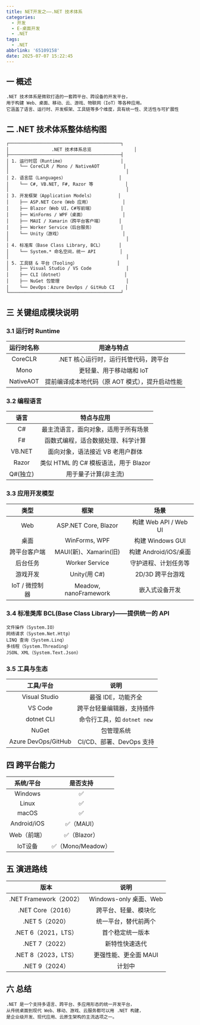 ```yaml
---
title: NET开发之——.NET 技术体系
categories:
  - 开发
  - E-桌面开发
  - .NET
tags:
  - .NET
abbrlink: '65109158'
date: 2025-07-07 15:22:45
---
```

## 一 概述

```
.NET 技术体系是微软打造的一套跨平台、跨设备的开发平台，
用于构建 Web、桌面、移动、云、游戏、物联网（IoT）等各种应用。
它涵盖了语言、运行时、开发框架、工具链等多个维度，具有统一性、灵活性与可扩展性
```

<!--more-->

## 二 .NET 技术体系整体结构图

```
┌──────────────────────────────────────────┐
│                .NET 技术体系总览                │
├──────────────────────────────────────────┤
│ 1. 运行时层（Runtime）                     │
│    └── CoreCLR / Mono / NativeAOT         │
│                                            │
│ 2. 语言层（Languages）                    │
│    └── C#, VB.NET, F#, Razor 等            │
│                                            │
│ 3. 开发框架（Application Models）         │
│    ├── ASP.NET Core（Web 应用）            │
│    ├── Blazor（Web UI，C#写前端）          │
│    ├── WinForms / WPF（桌面）              │
│    ├── MAUI / Xamarin（跨平台客户端）      │
│    ├── Worker Service（后台服务）          │
│    └── Unity（游戏）                       │
│                                            │
│ 4. 标准库（Base Class Library, BCL）      │
│    └── System.* 命名空间，统一 API         │
│                                            │
│ 5. 工具链 & 平台（Tooling）               │
│    ├── Visual Studio / VS Code             │
│    ├── CLI（dotnet）                       │
│    ├── NuGet 包管理                         │
│    └── DevOps：Azure DevOps / GitHub CI    │
└──────────────────────────────────────────┘

```

## 三 关键组成模块说明

### 3.1 运行时 Runtime

| 运行时名称 |                   用途与特点                    |
| :--------: | :---------------------------------------------: |
|  CoreCLR   |      .NET 核心运行时，运行托管代码，跨平台      |
|    Mono    |            更轻量、用于移动端和 IoT             |
| NativeAOT  | 提前编译成本地代码（原 AOT 模式），提升启动性能 |

### 3.2 编程语言

|   语言   |              特点与应用               |
| :------: | :-----------------------------------: |
|    C#    | 最主流语言，面向对象，适用于所有场景  |
|    F#    |  函数式编程，适合数据处理、科学计算   |
|  VB.NET  |   面向对象，语法接近 VB 老用户群体    |
|  Razor   | 类似 HTML 的 C# 模板语法，用于 Blazor |
| Q#(独立) |         用于量子计算(非主流)          |

### 3.3 应用开发模型

|      类型      |         框架          |         场景          |
| :------------: | :-------------------: | :-------------------: |
|      Web       | ASP.NET Core, Blazor  | 构建 Web API / Web UI |
|      桌面      |     WinForms, WPF     |   构建 Windows GUI    |
|  跨平台客户端  | MAUI(新)、Xamarin(旧) | 构建 Android/iOS/桌面 |
|    后台任务    |    Worker Service     | 守护进程、计划任务等  |
|    游戏开发    |     Unity(用 C#)      |   2D/3D 跨平台游戏    |
| IoT / 微控制器 | Meadow, nanoFramework |    嵌入式设备开发     |

### 3.4 标准类库 BCL(Base Class Library)——提供统一的 API

```
文件操作（System.IO）
网络请求（System.Net.Http）
LINQ 查询（System.Linq）
多线程（System.Threading）
JSON、XML（System.Text.Json）
```

### 3.5 工具与生态

|      工具/平台      |            说明             |
| :-----------------: | :-------------------------: |
|    Visual Studio    |     最强 IDE，功能齐全      |
|       VS Code       | 跨平台轻量编辑器，支持插件  |
|     dotnet CLI      | 命令行工具，如 `dotnet new` |
|        NuGet        |         包管理系统          |
| Azure DevOps/GitHub |  CI/CD、部署、DevOps 支持   |

## 四 跨平台能力

|  系统/平台  |     是否支持     |
| :---------: | :--------------: |
|   Windows   |        ✅         |
|    Linux    |        ✅         |
|    macOS    |        ✅         |
| Android/iOS |    ✅（MAUI）     |
| Web（前端） |   ✅（Blazor）    |
|   IoT设备   | ✅（Mono/Meadow） |

## 五 演进路线

|          版本          |          说明          |
| :--------------------: | :--------------------: |
| .NET Framework（2002） | Windows-only 桌面、Web |
|   .NET Core（2016）    |  跨平台、轻量、模块化  |
|     .NET 5（2020）     |  统一平台，替代前两个  |
|  .NET 6（2021，LTS）   |    首个稳定统一版本    |
|     .NET 7（2022）     |     新特性快速迭代     |
|  .NET 8（2023，LTS）   | 更强性能、更全面 MAUI  |
|     .NET 9（2024）     |         计划中         |

## 六 总结

```
.NET 是一个支持多语言、跨平台、多应用形态的统一开发平台，
从传统桌面到现代 Web、移动、游戏、云服务都可以用 .NET 构建，
是企业级开发、现代应用、云原生架构的主流选项之一。
```

